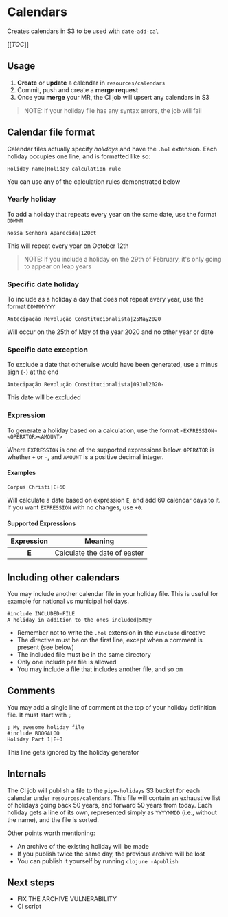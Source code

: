 # Calendars

Creates calendars in S3 to be used with `date-add-cal`

[[_TOC_]]

## Usage

1. **Create** or **update** a calendar in `resources/calendars`
1. Commit, push and create a **merge request**
1. Once you **merge** your MR, the CI job will upsert any calendars in S3

> NOTE: If your holiday file has any syntax errors, the job will fail

## Calendar file format
Calendar files actually specify *holidays* and have the `.hol` extension. Each holiday occupies one line, and is formatted like so:

```
Holiday name|Holiday calculation rule
```

You can use any of the calculation rules demonstrated below

### Yearly holiday
To add a holiday that repeats every year on the same date, use the format `DDMMM`

```
Nossa Senhora Aparecida|12Oct
```

This will repeat every year on October 12th

> NOTE: If you include a holiday on the 29th of February,
> it's only going to appear on leap years

### Specific date holiday
To include as a holiday a day that does not repeat every year, use the format `DDMMMYYYY`

```
Antecipação Revolução Constitucionalista|25May2020
```

Will occur on the 25th of May of the year 2020 and no other year or date

### Specific date exception
To exclude a date that otherwise would have been generated, use a minus sign (`-`) at the end

```
Antecipação Revolução Constitucionalista|09Jul2020-
```

This date will be excluded

### Expression
To generate a holiday based on a calculation, use the format `<EXPRESSION><OPERATOR><AMOUNT>`

Where `EXPRESSION` is one of the supported expressions below. `OPERATOR` is whether `+` or `-`, and `AMOUNT` is a positive decimal integer.

#### Examples

```
Corpus Christi|E+60
```

Will calculate a date based on expression `E`, and add 60 calendar days to it. If you want `EXPRESSION` with no changes, use `+0`.

#### Supported Expressions
| Expression | Meaning                      |
| :---:      |  :------:                    |
| **E**      | Calculate the date of easter |

## Including other calendars
You may include another calendar file in your holiday file. This is useful for example for national vs municipal holidays.

```
#include INCLUDED-FILE
A holiday in addition to the ones included|5May
```

* Remember not to write the `.hol` extension in the `#include` directive
* The directive must be on the first line, except when a comment is present (see below)
* The included file must be in the same directory
* Only one include per file is allowed
* You may include a file that includes another file, and so on

## Comments
You may add a single line of comment at the top of your holiday definition file. It must start with `;`

```
; My awesome holiday file
#include BOOGALOO
Holiday Part 1|E+0
```

This line gets ignored by the holiday generator

## Internals
The CI job will publish a file to the `pipo-holidays` S3 bucket for each calendar under `resources/calendars`.
This file will contain an exhaustive list of holidays going back 50 years, and forward 50 years from today.
Each holiday gets a line of its own, represented simply as `YYYYMMDD` (i.e., without the name), and the file is sorted.

Other points worth mentioning:
* An archive of the existing holiday will be made
* If you publish twice the same day, the previous archive will be lost 
* You can publish it yourself by running `clojure -Apublish`

## Next steps
* FIX THE ARCHIVE VULNERABILITY
* CI script
